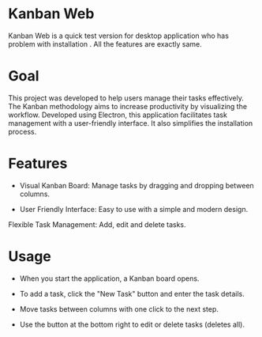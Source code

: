 # Kanban Web

Kanban Web is a quick test version for desktop application who has problem with installation . All the features are exactly same. 
# Goal

This project was developed to help users manage their tasks effectively. The Kanban methodology aims to increase productivity by visualizing the workflow. Developed using Electron, this application facilitates task management with a user-friendly interface. It also simplifies the installation process.

# Features
- Visual Kanban Board: Manage tasks by dragging and dropping between columns.

- User Friendly Interface: Easy to use with a simple and modern design.

Flexible Task Management: Add, edit and delete tasks.


# Usage
- When you start the application, a Kanban board opens.

- To add a task, click the "New Task" button and enter the task details.

- Move tasks between columns with one click to the next step.

- Use the button at the bottom right to edit or delete tasks (deletes all).
